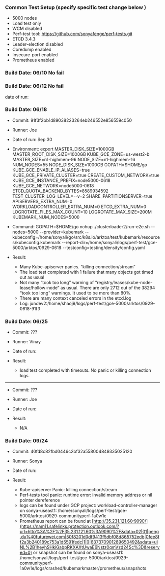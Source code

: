 

### Common Test Setup (specify specific test change below )

- 5000 nodes
- Load test only
- WCM disabled
- Perf-test tool: https://github.com/sonyafenge/perf-tests.git
- ETCD 3.4.3
- Leader-election disabled
- Coredump enabled
- Insecure-port enabled
- Prometheus enabled

### Build Date: 06/10 No fail


### Build Date: 06/12 No fail
date of run:


### Build Date: 06/18

- Commit: 91f3f2bb1d89038223264eb246552e856559c050

- Runner: Joe

- Date of run: Sep 30

- Environment: export MASTER_DISK_SIZE=1000GB MASTER_ROOT_DISK_SIZE=1000GB KUBE_GCE_ZONE=us-west2-b MASTER_SIZE=n1-highmem-96 NODE_SIZE=n1-highmem-16 NUM_NODES=55 NODE_DISK_SIZE=1000GB GOPATH=$HOME/go KUBE_GCE_ENABLE_IP_ALIASES=true KUBE_GCE_PRIVATE_CLUSTER=true CREATE_CUSTOM_NETWORK=true KUBE_GCE_INSTANCE_PREFIX=node5000-0618  KUBE_GCE_NETWORK=node5000-0618   ETCD_QUOTA_BACKEND_BYTES=8589934592 TEST_CLUSTER_LOG_LEVEL=--v=2  SHARE_PARTITIONSERVER=true APISERVERS_EXTRA_NUM=0 WORKLOADCONTROLLER_EXTRA_NUM=0 ETCD_EXTRA_NUM=0 LOGROTATE_FILES_MAX_COUNT=10 LOGROTATE_MAX_SIZE=200M KUBEMARK_NUM_NODES=5000


- Command: GOPATH=$HOME/go nohup ./clusterloader2/run-e2e.sh --nodes=5000 --provider=kubemark --kubeconfig=/home/sonyali/go/src/k8s.io/arktos/test/kubemark/resources/kubeconfig.kubemark --report-dir=/home/sonyali/logs/perf-test/gce-5000/arktos/0929-0618 --testconfig=testing/density/config.yaml


- Result: 
  - Many  Kube-apiserver panics. “killing connection/stream”
  -  The load test completed with 1 failure that many objects got timed out as usual
  - Not many “took too long” warning of “registry/leases/kube-node-lease/hollow-node” as usual. There are only 2712 out of the 38294 “took too long” warnings. It used to be more than 80%.
  - There are many context canceled errors in the etcd.log
  - Log: jundev2:/home/shaoj9/logs/perf-test/gce-5000/arktos/0929-0618-91f3



### Build Date: 06/25

- Commit: ???

- Runner: Vinay

- Date of run:

- Result: 
  -  load test completed with timeouts. No panic or killing connection logs.

---

- Commit: ???

- Runner: Joe

- Date of run:

- Result: 
  -  N/A


### Build Date: 09/24

- Commit: 40fd8c82fbd0446c2bf32a558004849335025120

- Runner: Sonya

- Date of run:

- Result: 
  - Kube-apiserver Panic: killing connection/stream
  - Perf-tests tool panic: runtime error: invalid memory address or nil pointer dereference
  - logs can be found under GCP project: workload-controller-manager on sonya-useast1: /home/sonyali/logs/perf-test/gce-5000/arktos/0929-communityperf-1a0w1e
  - Prometheus report can be found at [http://35.231.121.60:9090/](https://nam11.safelinks.protection.outlook.com/?url=http%3A%2F%2F35.231.121.60%3A9090%2F&data=02|01|peng.du%40futurewei.com|50f8201d0df9413f5dbf08d865752edb|0fee8ff2a3b240189c753a1d5591fedc|1|0|637370901289650492&sdata=uINL%2B1heyhSHkiGabpRKXAXtUwaE6Nstz0qmVzd24Sc%3D&reserved=0) or snapshot can be found on sonya-useast1: /home/sonyali/logs/perf-test/gce-5000/arktos/0929-communityperf-1a0w1e/logs/crashed/kubemarkmaster/prometheus/snapshots

 



